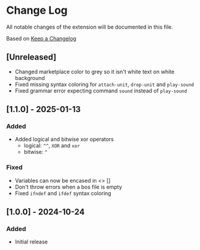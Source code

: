 # Change Log

All notable changes of the extension will be documented in this file.

Based on [Keep a Changelog](http://keepachangelog.com/)

## [Unreleased]

- Changed marketplace color to grey so it isn't white text on white background
- Fixed missing syntax coloring for `attach-unit`, `drop-unit` and `play-sound`
- Fixed grammar error expecting command `sound` instead of `play-sound`

## [1.1.0] - 2025-01-13

### Added

- Added logical and bitwise xor operators
    - logical: `^^`, `XOR` and `xor`
    - bitwise: `^`

### Fixed

- Variables can now be encased in <> []
- Don't throw errors when a bos file is empty
- Fixed `ifndef` and `ifdef` syntax coloring

## [1.0.0] - 2024-10-24

### Added

- Initial release